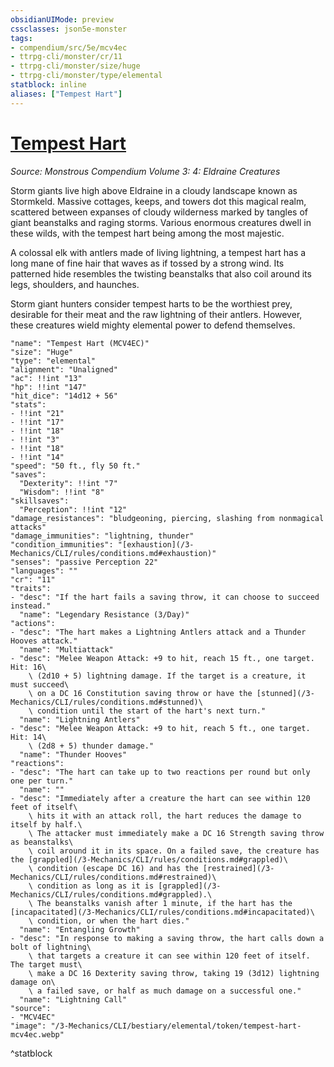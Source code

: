 ```yaml
---
obsidianUIMode: preview
cssclasses: json5e-monster
tags:
- compendium/src/5e/mcv4ec
- ttrpg-cli/monster/cr/11
- ttrpg-cli/monster/size/huge
- ttrpg-cli/monster/type/elemental
statblock: inline
aliases: ["Tempest Hart"]
---
```

# [Tempest Hart](3-Mechanics\CLI\bestiary\elemental/tempest-hart-mcv4ec.md)
*Source: Monstrous Compendium Volume 3: 4: Eldraine Creatures*  

Storm giants live high above Eldraine in a cloudy landscape known as Stormkeld. Massive cottages, keeps, and towers dot this magical realm, scattered between expanses of cloudy wilderness marked by tangles of giant beanstalks and raging storms. Various enormous creatures dwell in these wilds, with the tempest hart being among the most majestic.

A colossal elk with antlers made of living lightning, a tempest hart has a long mane of fine hair that waves as if tossed by a strong wind. Its patterned hide resembles the twisting beanstalks that also coil around its legs, shoulders, and haunches.

Storm giant hunters consider tempest harts to be the worthiest prey, desirable for their meat and the raw lightning of their antlers. However, these creatures wield mighty elemental power to defend themselves.

```statblock
"name": "Tempest Hart (MCV4EC)"
"size": "Huge"
"type": "elemental"
"alignment": "Unaligned"
"ac": !!int "13"
"hp": !!int "147"
"hit_dice": "14d12 + 56"
"stats":
- !!int "21"
- !!int "17"
- !!int "18"
- !!int "3"
- !!int "18"
- !!int "14"
"speed": "50 ft., fly 50 ft."
"saves":
  "Dexterity": !!int "7"
  "Wisdom": !!int "8"
"skillsaves":
  "Perception": !!int "12"
"damage_resistances": "bludgeoning, piercing, slashing from nonmagical attacks"
"damage_immunities": "lightning, thunder"
"condition_immunities": "[exhaustion](/3-Mechanics/CLI/rules/conditions.md#exhaustion)"
"senses": "passive Perception 22"
"languages": ""
"cr": "11"
"traits":
- "desc": "If the hart fails a saving throw, it can choose to succeed instead."
  "name": "Legendary Resistance (3/Day)"
"actions":
- "desc": "The hart makes a Lightning Antlers attack and a Thunder Hooves attack."
  "name": "Multiattack"
- "desc": "Melee Weapon Attack: +9 to hit, reach 15 ft., one target. Hit: 16\
    \ (2d10 + 5) lightning damage. If the target is a creature, it must succeed\
    \ on a DC 16 Constitution saving throw or have the [stunned](/3-Mechanics/CLI/rules/conditions.md#stunned)\
    \ condition until the start of the hart's next turn."
  "name": "Lightning Antlers"
- "desc": "Melee Weapon Attack: +9 to hit, reach 5 ft., one target. Hit: 14\
    \ (2d8 + 5) thunder damage."
  "name": "Thunder Hooves"
"reactions":
- "desc": "The hart can take up to two reactions per round but only one per turn."
  "name": ""
- "desc": "Immediately after a creature the hart can see within 120 feet of itself\
    \ hits it with an attack roll, the hart reduces the damage to itself by half.\
    \ The attacker must immediately make a DC 16 Strength saving throw as beanstalks\
    \ coil around it in its space. On a failed save, the creature has the [grappled](/3-Mechanics/CLI/rules/conditions.md#grappled)\
    \ condition (escape DC 16) and has the [restrained](/3-Mechanics/CLI/rules/conditions.md#restrained)\
    \ condition as long as it is [grappled](/3-Mechanics/CLI/rules/conditions.md#grappled).\
    \ The beanstalks vanish after 1 minute, if the hart has the [incapacitated](/3-Mechanics/CLI/rules/conditions.md#incapacitated)\
    \ condition, or when the hart dies."
  "name": "Entangling Growth"
- "desc": "In response to making a saving throw, the hart calls down a bolt of lightning\
    \ that targets a creature it can see within 120 feet of itself. The target must\
    \ make a DC 16 Dexterity saving throw, taking 19 (3d12) lightning damage on\
    \ a failed save, or half as much damage on a successful one."
  "name": "Lightning Call"
"source":
- "MCV4EC"
"image": "/3-Mechanics/CLI/bestiary/elemental/token/tempest-hart-mcv4ec.webp"
```
^statblock